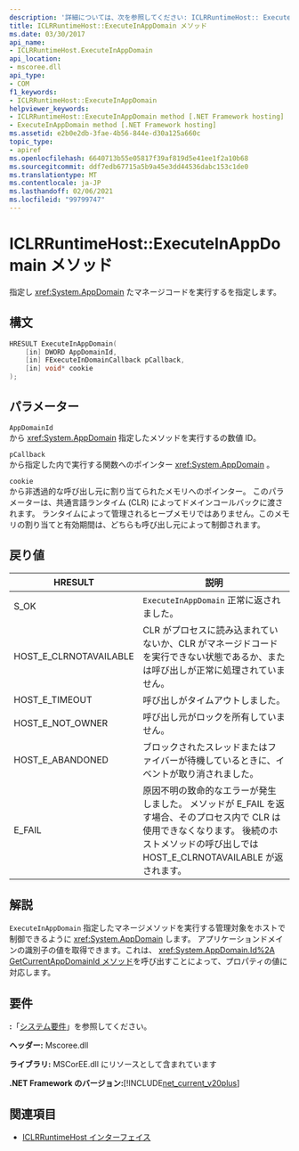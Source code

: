 ```yaml
---
description: '詳細については、次を参照してください: ICLRRuntimeHost:: ExecuteInAppDomain メソッド'
title: ICLRRuntimeHost::ExecuteInAppDomain メソッド
ms.date: 03/30/2017
api_name:
- ICLRRuntimeHost.ExecuteInAppDomain
api_location:
- mscoree.dll
api_type:
- COM
f1_keywords:
- ICLRRuntimeHost::ExecuteInAppDomain
helpviewer_keywords:
- ICLRRuntimeHost::ExecuteInAppDomain method [.NET Framework hosting]
- ExecuteInAppDomain method [.NET Framework hosting]
ms.assetid: e2b0e2db-3fae-4b56-844e-d30a125a660c
topic_type:
- apiref
ms.openlocfilehash: 6640713b55e05817f39af819d5e41ee1f2a10b68
ms.sourcegitcommit: ddf7edb67715a5b9a45e3dd44536dabc153c1de0
ms.translationtype: MT
ms.contentlocale: ja-JP
ms.lasthandoff: 02/06/2021
ms.locfileid: "99799747"
---
```

# <a name="iclrruntimehostexecuteinappdomain-method"></a>ICLRRuntimeHost::ExecuteInAppDomain メソッド

指定し <xref:System.AppDomain> たマネージコードを実行するを指定します。  
  
## <a name="syntax"></a>構文  
  
```cpp  
HRESULT ExecuteInAppDomain(  
    [in] DWORD AppDomainId,
    [in] FExecuteInDomainCallback pCallback,
    [in] void* cookie  
);  
```  
  
## <a name="parameters"></a>パラメーター  

 `AppDomainId`  
 から <xref:System.AppDomain> 指定したメソッドを実行するの数値 ID。  
  
 `pCallback`  
 から指定した内で実行する関数へのポインター <xref:System.AppDomain> 。  
  
 `cookie`  
 から非透過的な呼び出し元に割り当てられたメモリへのポインター。 このパラメーターは、共通言語ランタイム (CLR) によってドメインコールバックに渡されます。 ランタイムによって管理されるヒープメモリではありません。このメモリの割り当てと有効期間は、どちらも呼び出し元によって制御されます。  
  
## <a name="return-value"></a>戻り値  
  
|HRESULT|説明|  
|-------------|-----------------|  
|S_OK|`ExecuteInAppDomain` 正常に返されました。|  
|HOST_E_CLRNOTAVAILABLE|CLR がプロセスに読み込まれていないか、CLR がマネージドコードを実行できない状態であるか、または呼び出しが正常に処理されていません。|  
|HOST_E_TIMEOUT|呼び出しがタイムアウトしました。|  
|HOST_E_NOT_OWNER|呼び出し元がロックを所有していません。|  
|HOST_E_ABANDONED|ブロックされたスレッドまたはファイバーが待機しているときに、イベントが取り消されました。|  
|E_FAIL|原因不明の致命的なエラーが発生しました。 メソッドが E_FAIL を返す場合、そのプロセス内で CLR は使用できなくなります。 後続のホストメソッドの呼び出しでは HOST_E_CLRNOTAVAILABLE が返されます。|  
  
## <a name="remarks"></a>解説  

 `ExecuteInAppDomain` 指定したマネージメソッドを実行する管理対象をホストで制御できるように <xref:System.AppDomain> します。 アプリケーションドメインの識別子の値を取得できます。これは、 <xref:System.AppDomain.Id%2A> [GetCurrentAppDomainId メソッド](iclrruntimehost-getcurrentappdomainid-method.md)を呼び出すことによって、プロパティの値に対応します。  
  
## <a name="requirements"></a>要件  

 **:**「[システム要件](../../get-started/system-requirements.md)」を参照してください。  
  
 **ヘッダー:** Mscoree.dll  
  
 **ライブラリ:** MSCorEE.dll にリソースとして含まれています  
  
 **.NET Framework のバージョン:**[!INCLUDE[net_current_v20plus](../../../../includes/net-current-v20plus-md.md)]  
  
## <a name="see-also"></a>関連項目

- [ICLRRuntimeHost インターフェイス](iclrruntimehost-interface.md)
